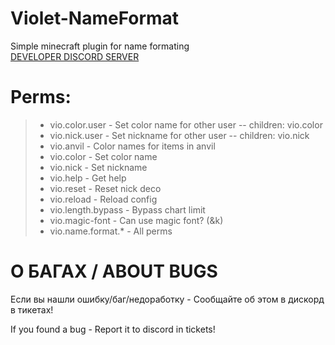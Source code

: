 # Violet-NameFormat
 Simple minecraft plugin for name formating<br>
 [DEVELOPER DISCORD SERVER](https://discord.gg/MEBkvJbe4P)

# Perms:
> - vio.color.user - Set color name for other user -- children: vio.color
> - vio.nick.user - Set nickname for other user -- children: vio.nick
> - vio.anvil - Color names for items in anvil
> - vio.color - Set color name
> - vio.nick - Set nickname
> - vio.help - Get help
> - vio.reset - Reset nick deco
> - vio.reload - Reload config
> - vio.length.bypass - Bypass chart limit
> - vio.magic-font - Can use magic font? (&k)
> - vio.name.format.* - All perms

# О БАГАХ / ABOUT BUGS
<p>Если вы нашли ошибку/баг/недоработку - Сообщайте об этом в дискорд в тикетах!</p>
<p>If you found a bug - Report it to discord in tickets!</p>
